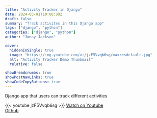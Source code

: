```yaml
---
title: "Activity Tracker in Django"
date: 2024-03-01T10:00:00Z
draft: false
summary: "Track activites in this Django app"
tags: ["django", "python"]
categories: ["django", "python"]
author: "Jonny Jackson"

cover:
  hiddenInSingle: true
  image: "https://img.youtube.com/vi/jzF5Vvqb6sg/maxresdefault.jpg"
  alt: "Activity Tracker Demo Thumbnail"
  relative: false

showBreadcrumbs: true
showPostNavLinks: true
showCodeCopyButtons: true
---
```


Django app that users can track different activities

{{< youtube jzF5Vvqb6sg >}}
[Watch on Youtube](https://www.youtube.com/watch?v=jzF5Vvqb6sg)  
[Github](https://github.com/jonnyjackson26/spring2024USU-cs2610-activityTracker)
